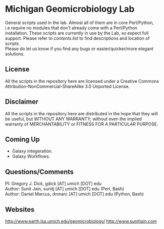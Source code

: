 Michigan Geomicrobiology Lab
============================
General scripts used in the lab. Almost all of them are in core Perl/Python, i.e require no modules that don't already come with a Perl/Python installation. These scripts are currently in use by the Lab, so expect full support. Please refer to *contents.list* to find descriptions and location of scripts.<br>
Please do let us know if you find any bugs or easier/quicker/more elegant solutions.<br>

License
-------
All the scripts in the repository here are licensed under a Creative Commons Attribution-NonCommercial-ShareAlike 3.0 Unported License.

Disclaimer
----------
All the scripts in the repository here are distributed in the hope that they will be useful, but WITHOUT ANY WARRANTY; without even the implied warranty of MERCHANTABILITY or FITNESS FOR A PARTICULAR PURPOSE.

Coming Up
---------
- Galaxy integeration.
- Galaxy Workflows.

Questions/Comments
------------------
PI: Gregory J. Dick, gdick [AT] umich [DOT] edu<br>
Author: Sunit Jain, sunitj [AT] umich [DOT] edu (Perl, Bash)<br>
Author: Daniel Marcus, dnmarc [AT] umich [DOT] edu (Python, Bash)

Websites
--------
http://www.earth.lsa.umich.edu/geomicrobiology/
http://www.sunitjain.com

